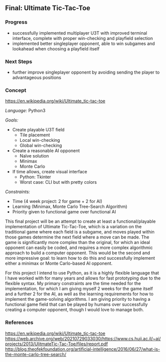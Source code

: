 ## Final: Ultimate Tic-Tac-Toe

### Progress
- successfully implemented multiplayer U3T with improved terminal interface, complete with proper win-checking and playfield selection
- implemented better singleplayer opponent, able to win subgames and lookahead when choosing a playfield itself

### Next Steps
- further improve singleplayer opponent by avoiding sending the player to advantageous positions

### Concept

https://en.wikipedia.org/wiki/Ultimate_tic-tac-toe

*Language:* Python3

*Goals:*
- Create playable U3T field
	+ Tile placement
	+ Local win-checking
	+ Global win-checking
- Create a reasonable AI opponent
	+ Naïve solution
	+ Minimax
	+ Monte Carlo
- If time allows, create visual interface
	+ Python: Tkinter
	+ Worst case: CLI but with pretty colors

*Constraints:*
- Time (4 week project: 2 for game + 2 for AI)
- Learning (Minimax, Monte Carlo Tree-Search Algorithm)
- Priority given to functional game over functional AI


This final project will be an attempt to create at least a functional/playable implementation of Ultimate Tic-Tac-Toe, which is a variation on the traditional game where each field is a subgame, and moves played within those games determine the next field where a move can be made. The game is significantly more complex than the original, for which an ideal opponent can easily be coded, and requires a more complex algorithmic approach to build a computer opponent. This would be the second and more impressive goal: to learn how to do this and successfully implement either a minimax or Monte Carlo-based AI opponent.

For this project I intend to use Python, as it is a highly flexible language that I have worked with for many years and allows for fast prototyping due to the flexible syntax. My primary constraints are the time needed for the implementation, for which I am giving myself 2 weeks for the game itself and a further 2 for the AI, as well as the learning requirements for how to implement the game-solving algorithms. I am giving priority to having a functional game field that can be played by humans over successfully creating a computer opponent, though I would love to manage both.

### References

https://en.wikipedia.org/wiki/Ultimate_tic-tac-toe
https://web.archive.org/web/20210729033030/https://www.cs.huji.ac.il/~ai/projects/2013/UlitmateTic-Tac-Toe/files/report.pdf
http://blog.theofekfoundation.org/artificial-intelligence/2016/06/27/what-is-the-monte-carlo-tree-search/
